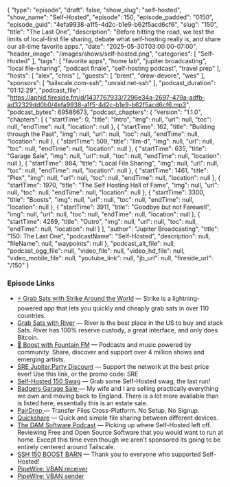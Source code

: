 {
  "type": "episode",
  "draft": false,
  "show_slug": "self-hosted",
  "show_name": "Self-Hosted",
  "episode": 150,
  "episode_padded": "0150",
  "episode_guid": "4efa9938-a1f5-4d2c-b1e9-b62f5acd6cf6",
  "slug": "150",
  "title": "The Last One",
  "description": "Before hitting the road, we test the limits of local-first file sharing, debate what self-hosting really is, and share our all-time favorite apps.",
  "date": "2025-05-30T03:00:00-07:00",
  "header_image": "/images/shows/self-hosted.png",
  "categories": [
    "Self-Hosted"
  ],
  "tags": [
    "favorite apps",
    "home lab",
    "jupiter broadcasting",
    "local file-sharing",
    "podcast finale",
    "self-hosting podcast",
    "travel prep"
  ],
  "hosts": [
    "alex",
    "chris"
  ],
  "guests": [
    "brent",
    "drew-devore",
    "wes"
  ],
  "sponsors": [
    "tailscale.com-ssh",
    "unraid.net-ssh"
  ],
  "podcast_duration": "01:12:29",
  "podcast_file": "https://aphid.fireside.fm/d/1437767933/7296e34a-2697-479a-adfb-ad32329dd0b0/4efa9938-a1f5-4d2c-b1e9-b62f5acd6cf6.mp3",
  "podcast_bytes": 69586673,
  "podcast_chapters": {
    "version": "1.1.0",
    "chapters": [
      {
        "startTime": 0,
        "title": "Intro",
        "img": null,
        "url": null,
        "toc": null,
        "endTime": null,
        "location": null
      },
      {
        "startTime": 162,
        "title": "Building through the Past",
        "img": null,
        "url": null,
        "toc": null,
        "endTime": null,
        "location": null
      },
      {
        "startTime": 509,
        "title": "llm-d",
        "img": null,
        "url": null,
        "toc": null,
        "endTime": null,
        "location": null
      },
      {
        "startTime": 635,
        "title": "Garage Sale",
        "img": null,
        "url": null,
        "toc": null,
        "endTime": null,
        "location": null
      },
      {
        "startTime": 984,
        "title": "Local File Sharing",
        "img": null,
        "url": null,
        "toc": null,
        "endTime": null,
        "location": null
      },
      {
        "startTime": 1461,
        "title": "Plex",
        "img": null,
        "url": null,
        "toc": null,
        "endTime": null,
        "location": null
      },
      {
        "startTime": 1970,
        "title": "The Self Hosting Hall of Fame",
        "img": null,
        "url": null,
        "toc": null,
        "endTime": null,
        "location": null
      },
      {
        "startTime": 3300,
        "title": "Boosts",
        "img": null,
        "url": null,
        "toc": null,
        "endTime": null,
        "location": null
      },
      {
        "startTime": 3911,
        "title": "Goodbye but not Farewell",
        "img": null,
        "url": null,
        "toc": null,
        "endTime": null,
        "location": null
      },
      {
        "startTime": 4269,
        "title": "Outro",
        "img": null,
        "url": null,
        "toc": null,
        "endTime": null,
        "location": null
      }
    ],
    "author": "Jupiter Broadcasting",
    "title": "150: The Last One",
    "podcastName": "Self-Hosted",
    "description": null,
    "fileName": null,
    "waypoints": null
  },
  "podcast_alt_file": null,
  "podcast_ogg_file": null,
  "video_file": null,
  "video_hd_file": null,
  "video_mobile_file": null,
  "youtube_link": null,
  "jb_url": null,
  "fireside_url": "/150"
}


### Episode Links

  * [⚡ Grab Sats with Strike Around the World](https://strike.me/download/ "⚡ Grab Sats with Strike Around the World") — Strike is a lightning-powered app that lets you quickly and cheaply grab sats in over 110 countries.
  * [Grab Sats with River](https://jupiterbroadcasting.com/river "Grab Sats with River") — River is the best place in the US to buy and stack Sats. River has 100% reserve custody, a great interface, and only does Bitcoin.
  * [🎉 Boost with Fountain FM](https://fountain.fm "🎉 Boost with Fountain FM") — Podcasts and music powered by community. Share, discover and support over 4 million shows and emerging artists.
  * [SRE Jupiter.Party Discount](https://jupitersignal.memberful.com/checkout?coupon=sre&plan=74364 "SRE Jupiter.Party Discount") — Support the network at the best price ever! Use this link, or the promo code: SRE 
  * [Self-Hosted 150 Swag](https://www.jupitergarage.com/ "Self-Hosted 150 Swag") — Grab some Self-Hosted swag, the last run!
  * [Badgers Garage Sale ](https://md.ktz.cloud/NkTaDdUNSXSEmbXhSNMqmQ "Badgers Garage Sale ") — My wife and I are selling practically everything we own and moving back to England. There is a lot more available than is listed here, essentially this is an estate sale.
  * [PairDrop ](https://pairdrop.net/ "PairDrop ") — Transfer Files Cross-Platform. No Setup, No Signup.
  * [Quickshare](https://ihexxa.github.io/quickshare.site/ "Quickshare") — Quick and simple file sharing between different devices.
  * [The DAM Software Podcast](https://open.spotify.com/show/4eZhdVRND4hmjNFyQpsqQc?si=799116269b2641bb&nd=1&dlsi=c42522fee5bd422b "The DAM Software Podcast") — Picking up where Self-Hosted left off. Reviewing Free and Open Source Software that you would want to run at home. Except this time even though we aren't sponsored its going to be entirely centered around Tailscale. 
  * [SSH 150 BOOST BARN](https://paste.docs.lol/code/DepicturingKale "SSH 150 BOOST BARN") — Thank you to everyone who supported Self-Hosted!
  * [PipeWire: VBAN receiver](https://docs.pipewire.org/page_module_vban_recv.html "PipeWire: VBAN receiver")
  * [PipeWire: VBAN sender](https://docs.pipewire.org/page_module_vban_send.html "PipeWire: VBAN sender")


